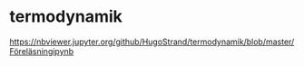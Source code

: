 # termodynamik

https://nbviewer.jupyter.org/github/HugoStrand/termodynamik/blob/master/Föreläsningipynb

